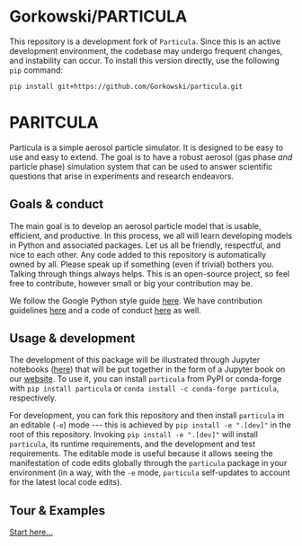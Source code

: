 # Gorkowski/PARTICULA

This repository is a development fork of `Particula`. Since this is an active development environment, the codebase may undergo frequent changes, and instability can occur. To install this version directly, use the following `pip` command:

```bash
pip install git+https://github.com/Gorkowski/particula.git
```

# PARITCULA

Particula is a simple aerosol particle simulator. It is designed to be easy to use and easy to extend. The goal is to have a robust aerosol (gas phase *and* particle phase) simulation system that can be used to answer scientific questions that arise in experiments and research endeavors.

## Goals & conduct

The main goal is to develop an aerosol particle model that is usable, efficient, and productive. In this process, we all will learn developing models in Python and associated packages. Let us all be friendly, respectful, and nice to each other. Any code added to this repository is automatically owned by all. Please speak up if something (even if trivial) bothers you. Talking through things always helps. This is an open-source project, so feel free to contribute, however small or big your contribution may be.

We follow the Google Python style guide [here](https://google.github.io/styleguide/pyguide.html). We have contribution guidelines [here](https://github.com/uncscode/particula/blob/main/docs/CONTRIBUTING.md) and a code of conduct [here](https://github.com/uncscode/particula/blob/main/docs/CODE_OF_CONDUCT.md) as well.

## Usage & development

The development of this package will be illustrated through Jupyter notebooks ([here](https://github.com/uncscode/particula/blob/main/docs)) that will be put together in the form of a Jupyter book on our [website](https://uncscode.github.io/particula). To use it, you can install `particula` from PyPI or conda-forge with `pip install particula` or `conda install -c conda-forge particula`, respectively.

For development, you can fork this repository and then install `particula` in an editable (`-e`) mode --- this is achieved by `pip install -e ".[dev]"` in the root of this repository. Invoking `pip install -e ".[dev]"` will install `particula`, its runtime requirements, and the development and test requirements. The editable mode is useful because it allows seeing the manifestation of code edits globally through the `particula` package in your environment (in a way, with the `-e` mode, `particula` self-updates to account for the latest local code edits).

## Tour & Examples

[Start here...](https://uncscode.github.io/particula/tour/part-tour.html)

